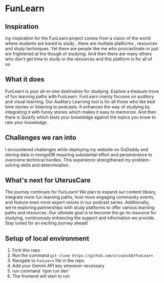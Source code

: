 # FunLearn

## Inspiration
my inspiration for the FunLearn project comes from a vision of the world where students are bored to study , there are multiple platforms , resources and study techniques. Yet there are people like me who procrastinate or just are frightened at the though of studying. And then there are many others who don't get time to study or the resources and this platform is for all of us.

## What it does
FunLearn is your all-in-one destination for studying. Explore a treasure trove of fun learning paths with FunLearn. FunLearn mainly focuses on auditory and visual learning, Our Auditary Learning tool is for all those who like bed time stories or listening to podcasts. It enhances the way of studying by integrating it with funny stories which makes it easy to memorize. And then there is Quizify which tests your knowledge against the topics you know to rate your knowledge.

## Challenges we ran into
I encountered challenges while deploying my website on GoDaddy and storing data in mongoDB requiring substantial effort and perseverance to overcome technical hurdles. This experience strengthened my problem-solving skills and determination.

## What's next for UterusCare
The journey continues for FunLearn! We plan to expand our content library, integrate more fun learning paths, host more engaging community events, and feature even more expert voices in our podcast series. Additionally, we're exploring partnerships with study platforms  to offer various learning paths and resources. Our ultimate goal is to become the go-to resource for studying, continuously enhancing the support and information we provide. Stay tuned for an exciting journey ahead!

## Setup of local environment
1. Fork this repo
2. Run the command `git clone https://github.com/srivanik8/FunLearn`
3. Navigate to `FunLearn` file in the repo
4. Add your Gemini API key wherever necessary
5. run command 'npm run dev'
6. The frontend will start to run
   
